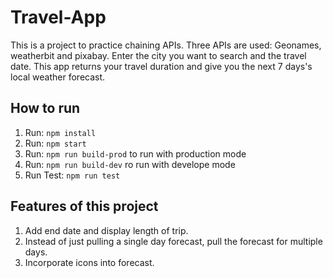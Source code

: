 # Travel-App

This is a project to practice chaining APIs.
Three APIs are used: Geonames, weatherbit and pixabay.
Enter the city you want to search and the travel date. This app returns your travel duration and give you the next 7 days's local weather forecast.
## How to run

1. Run: `npm install`
2. Run: `npm start`
3. Run: `npm run build-prod` to run with production mode
4. Run: `npm run build-dev` ro run with develope mode
5. Run Test: `npm run test`

## Features of this project

1. Add end date and display length of trip.
2. Instead of just pulling a single day forecast, pull the forecast for multiple days.
3. Incorporate icons into forecast.
